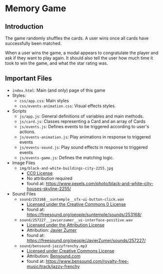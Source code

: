 # Memory Game

## Introduction

The game randomly shuffles the cards. A user wins once all cards have 
successfully been matched. 

When a user wins the game, a modal appears to congratulate the player and ask if
they want to play again. It should also tell the user how much time it took to 
win the game, and what the star rating was.

## Important Files

* `index.html`: Main (and only) page of this game
* Styles:
    * `css/app.css`: Main styles
    * `css/events-animation.css`: Visual effects styles.
* Scripts
    * `js/app.js`: General definitions of variables and main methods. 
    * `js/card.js`: Classes representing a Card and an array of Cards
    * `js/events.js`: Defines events to be triggered according to user's actions.
    * `js/events-animation.js`: Play animations in response to triggered events
    * `js/events-sound.js`: Play sound effects in response to triggered events
    * `js/events-game.js`: Defines the matching logic.
* Image Files
    * `img/black-and-white-buildings-city-2255.jpg`
        * [CC0 License](https://www.pexels.com/creative-commons-images/)
        * No attribution required
        * found at: <https://www.pexels.com/photo/black-and-white-city-houses-skyline-2255/>
* Sound Files
    * `sound/253168__suntemple__sfx-ui-button-click.wav`
        * [Licensed under the Creative Commons 0 License](https://creativecommons.org/publicdomain/zero/1.0/)
        * found at: <https://freesound.org/people/suntemple/sounds/253168/>
    * `sound/257227__javierzumer__ui-interface-positive.wav`
        * [Licensed under the Attribution License](https://creativecommons.org/licenses/by/3.0/)
        * Attribution: [Javier Zumer](https://freesound.org/people/JavierZumer/)
        * found at: <https://freesound.org/people/JavierZumer/sounds/257227/>
    * `sound/bensound-jazzyfrenchy.mp3`
        * [Licensed under Creative Commons License](https://www.bensound.com/licensing)
        * Attribution: [Bensound.com](https://www.bensound.com/)
        * found at: <https://www.bensound.com/royalty-free-music/track/jazzy-frenchy>
